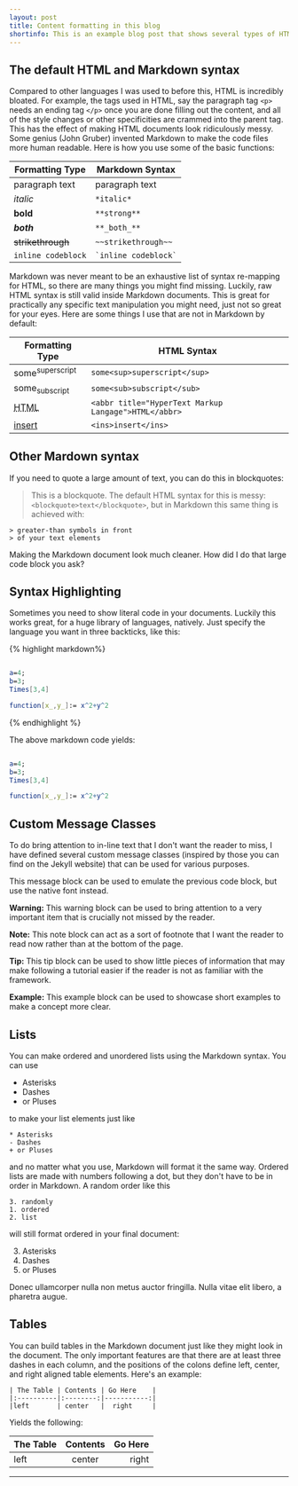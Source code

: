 ```yaml
---
layout: post
title: Content formatting in this blog
shortinfo: This is an example blog post that shows several types of HTML content used in this blog, and how I designed some of them.
---
```


## The default HTML and Markdown syntax

Compared to other languages I was used to before this, HTML is incredibly bloated. For example, the tags used in HTML, say the paragraph tag `<p>` needs an ending tag `</p>` once you are done filling out the content, and all of the style changes or other specificities are crammed into the parent tag. This has the effect of making HTML documents look ridiculously messy. Some genius (John Gruber) invented Markdown to make the code files more human readable. Here is how you use some of the basic functions:

| Formatting Type   | Markdown Syntax   |
|-------------------|-------------------|
| paragraph text    | paragraph text    |
| *italic*          |`*italic*`         |
| **bold**          |`**strong**`       |
| ***both***        |`**_both_**`       |
| ~~strikethrough~~ |`~~strikethrough~~`|
| `inline codeblock`|`` `inline codeblock` ``  |

Markdown was never meant to be an exhaustive list of syntax re-mapping for HTML, so there are many things you might find missing. Luckily, raw HTML syntax is still valid inside Markdown documents. This is great for practically any specific text manipulation you might need, just not so great for your eyes. Here are some things I use that are not in Markdown by default:

| Formatting Type           | HTML Syntax                     |
|---------------------------|---------------------------------|
| some<sup>superscript</sup>| `some<sup>superscript</sup>`    |
| some<sub>subscript</sub>  | `some<sub>subscript</sub>`      |
| <abbr title="HyperText Markup Langage">HTML</abbr> |`<abbr title="HyperText Markup Langage">HTML</abbr>`|
| <ins>insert<ins>          |`<ins>insert</ins>`               |

## Other Mardown syntax

If you need to quote a large amount of text, you can do this in blockquotes:

> This is a blockquote. The default HTML syntax for this is messy:
> `<blockquote>text</blockquote>`, but in Markdown this same thing is achieved with:

```
> greater-than symbols in front
> of your text elements
```
Making the Markdown document look much cleaner. How did I do that large code block you ask?

## Syntax Highlighting

Sometimes you need to show literal code in your documents. Luckily this works great, for a huge library of languages, natively. Just specify the language you want in three backticks, like this:

{% highlight markdown%}
``` mathematica

a=4;
b=3;
Times[3,4]

function[x_,y_]:= x^2+y^2

```
{% endhighlight %}

The above markdown code yields:

``` mathematica

a=4;
b=3;
Times[3,4]

function[x_,y_]:= x^2+y^2

```
## Custom Message Classes

To do bring attention to in-line text that I don't want the reader to miss, I have defined several custom message classes (inspired by those you can find on the Jekyll website) that can be used for various purposes.

<div class="message">
  This message block can be used to emulate the previous code block, but use the native font instead.
</div>

<p class="warning"> <b>Warning:</b> This warning block can be used to bring attention to a very important item that is crucially not missed by the reader.</p>

<p class="note"><b>Note:</b> This note block can act as a sort of footnote that I want the reader to read now rather than at the bottom of the page.</p>

<p class="tip"><b>Tip:</b> This tip block can be used to show little pieces of information that may make following a tutorial easier if the reader is not as familiar with the framework.</p>

<p class="example"><b>Example:</b> This example block can be used to showcase short examples to make a concept more clear.</p>

## Lists

You can make ordered and unordered lists using the Markdown syntax. You can use

* Asterisks
* Dashes
* or Pluses

to make your list elements just like

```
* Asterisks
- Dashes
+ or Pluses
```

and no matter what you use, Markdown will format it the same way. Ordered lists are made with numbers following a dot, but they don't have to be in order in Markdown. A random order like this

```
3. randomly
1. ordered
2. list
```
will still format ordered in your final document:

3. Asterisks
1. Dashes
2. or Pluses

Donec ullamcorper nulla non metus auctor fringilla. Nulla vitae elit libero, a pharetra augue.

## Tables

You can build tables in the Markdown document just like they might look in the document. The only important features are that there are at least three dashes in each column, and the positions of the colons define left, center, and right aligned table elements. Here's an example:

```
| The Table | Contents | Go Here    |
|:----------|:--------:|-----------:|
|left       | center   |  right     |
```

Yields the following:

| The Table | Contents | Go Here    |
|:----------|:--------:|-----------:|
|left       | center   |  right     |


-----
